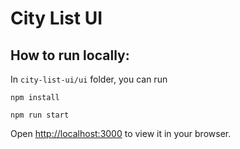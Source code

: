 # City List UI

## How to run locally:

In `city-list-ui/ui` folder, you can run

`npm install`

`npm run start`

Open [http://localhost:3000](http://localhost:3000) to view it in your browser.
